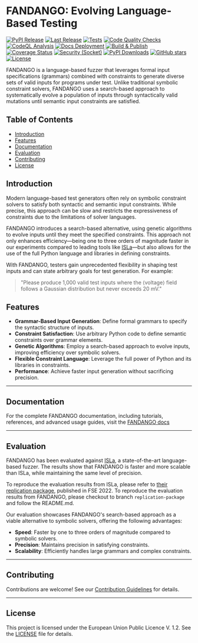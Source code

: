 # FANDANGO: Evolving Language-Based Testing


[![PyPI Release](https://img.shields.io/pypi/v/fandango-fuzzer)](https://pypi.org/project/fandango-fuzzer/) [![Last Release](https://img.shields.io/github/release-date/fandango-fuzzer/fandango)](https://github.com/fandango-fuzzer/fandango/releases)
[![Tests](https://github.com/fandango-fuzzer/fandango/actions/workflows/python-tests.yml/badge.svg)](https://github.com/fandango-fuzzer/fandango/actions/workflows/python-tests.yml) [![Code Quality Checks](https://github.com/fandango-fuzzer/fandango/actions/workflows/code-checks.yml/badge.svg)](https://github.com/fandango-fuzzer/fandango/actions/workflows/code-checks.yml) [![CodeQL Analysis](https://github.com/fandango-fuzzer/fandango/actions/workflows/github-code-scanning/codeql/badge.svg)](https://github.com/fandango-fuzzer/fandango/actions/workflows/github-code-scanning/codeql) [![Docs Deployment](https://github.com/fandango-fuzzer/fandango/actions/workflows/deploy-book.yml/badge.svg)](https://github.com/fandango-fuzzer/fandango/actions/workflows/deploy-book.yml) [![Build & Publish](https://github.com/fandango-fuzzer/fandango/actions/workflows/build-and-publish.yml/badge.svg)](https://github.com/fandango-fuzzer/fandango/actions/workflows/build-and-publish.yml) [![Coverage Status](https://coveralls.io/repos/github/fandango-fuzzer/fandango/badge.svg?branch=main)](https://coveralls.io/github/fandango-fuzzer/fandango?branch=main) [![Security (Socket)](https://socket.dev/api/badge/pypi/package/fandango-fuzzer/1.0.2?artifact_id=tar-gz)](https://socket.dev/pypi/package/fandango-fuzzer/overview/1.0.2/tar-gz) [![PyPI Downloads](https://img.shields.io/pypi/dm/fandango-fuzzer)](https://pypi.org/project/fandango-fuzzer/) [![GitHub stars](https://img.shields.io/github/stars/fandango-fuzzer/fandango?style=social)](https://github.com/fandango-fuzzer/fandango/stargazers) [![License](https://img.shields.io/github/license/fandango-fuzzer/fandango)](https://github.com/fandango-fuzzer/fandango/blob/main/LICENSE)


FANDANGO is a language-based fuzzer that leverages formal input specifications (grammars) combined with constraints to generate diverse sets of valid inputs for programs under test. Unlike traditional symbolic constraint solvers, FANDANGO uses a search-based approach to systematically evolve a population of inputs through syntactically valid mutations until semantic input constraints are satisfied.

## Table of Contents

- [Introduction](#introduction)
- [Features](#features)
- [Documentation](#documentation)
- [Evaluation](#evaluation)
- [Contributing](#contributing)
- [License](#license)

## Introduction

Modern language-based test generators often rely on symbolic constraint solvers to satisfy both syntactic and semantic input constraints. While precise, this approach can be slow and restricts the expressiveness of constraints due to the limitations of solver languages.

FANDANGO introduces a search-based alternative, using genetic algorithms to evolve inputs until they meet the specified constraints. This approach not only enhances efficiency—being one to three orders of magnitude faster in our experiments compared to leading tools like [ISLa](https://github.com/rindPHI/isla/tree/ESEC_FSE_22)—but also allows for the use of the full Python language and libraries in defining constraints.

With FANDANGO, testers gain unprecedented flexibility in shaping test inputs and can state arbitrary goals for test generation. For example:

> "Please produce 1,000 valid test inputs where the ⟨voltage⟩ field follows a Gaussian distribution but never exceeds 20 mV."

## Features

- **Grammar-Based Input Generation**: Define formal grammars to specify the syntactic structure of inputs.
- **Constraint Satisfaction**: Use arbitrary Python code to define semantic constraints over grammar elements.
- **Genetic Algorithms**: Employ a search-based approach to evolve inputs, improving efficiency over symbolic solvers.
- **Flexible Constraint Language**: Leverage the full power of Python and its libraries in constraints.
- **Performance**: Achieve faster input generation without sacrificing precision.

---

## Documentation

For the complete FANDANGO documentation, including tutorials, references, and advanced usage guides, visit the [FANDANGO docs](https://fandango-fuzzer.github.io/)

---

## Evaluation

FANDANGO has been evaluated against [ISLa](https://github.com/rindPHI/isla/tree/ESEC_FSE_22), a state-of-the-art language-based fuzzer. The results show that FANDANGO is faster and more scalable than ISLa, while maintaining the same level of precision.

To reproduce the evaluation results from ISLa, please refer to [their replication package](https://dl.acm.org/do/10.1145/3554336/full/), published in FSE 2022.
To reproduce the evaluation results from FANDANGO, please checkout to branch `replication-package` and follow the README.md.

Our evaluation showcases FANDANGO's search-based approach as a viable alternative to symbolic solvers, offering the following advantages:

- **Speed**: Faster by one to three orders of magnitude compared to symbolic solvers.
- **Precision**: Maintains precision in satisfying constraints.
- **Scalability**: Efficiently handles large grammars and complex constraints.

---

## Contributing

Contributions are welcome!
See our [Contribution Guidelines](https://fandango-fuzzer.github.io/Contributing.html) for details.

---

## License

This project is licensed under the European Union Public Licence V. 1.2. See the [LICENSE](https://github.com/fandango-fuzzer/fandango/blob/main/LICENSE.md) file for details.